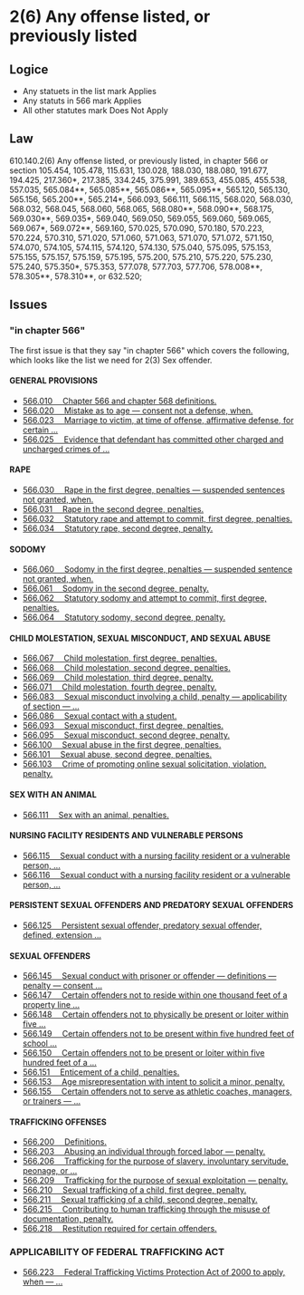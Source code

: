 #  2(6)  Any offense listed, or previously listed

## Logice

* Any statuets in the list mark Applies
* Any statuts in 566 mark Applies
* All other statutes mark Does Not Apply

## Law

610.140.2(6)  Any offense listed, or previously listed, in chapter 566 or section 105.454, 105.478, 115.631, 130.028, 188.030, 188.080, 191.677, 194.425, 217.360*, 217.385, 334.245, 375.991, 389.653, 455.085, 455.538, 557.035, 565.084**, 565.085**, 565.086**, 565.095**, 565.120, 565.130, 565.156, 565.200**, 565.214*, 566.093, 566.111, 566.115, 568.020, 568.030, 568.032, 568.045, 568.060, 568.065, 568.080**, 568.090**, 568.175, 569.030**, 569.035*, 569.040, 569.050, 569.055, 569.060, 569.065, 569.067*, 569.072**, 569.160, 570.025, 570.090, 570.180, 570.223, 570.224, 570.310, 571.020, 571.060, 571.063, 571.070, 571.072, 571.150, 574.070, 574.105, 574.115, 574.120, 574.130, 575.040, 575.095, 575.153, 575.155, 575.157, 575.159, 575.195, 575.200, 575.210, 575.220, 575.230, 575.240, 575.350*, 575.353, 577.078, 577.703, 577.706, 578.008**, 578.305**, 578.310**, or 632.520;


## Issues




### "in chapter 566"

The first issue is that they say "in chapter 566" which covers the following, which looks like the list we need for 2(3) Sex offender.

#### GENERAL PROVISIONS   
* [566.010      Chapter 566 and chapter 568 definitions. ](https://www.revisor.mo.gov/main/OneSection.aspx?section=566.010)
* [566.020      Mistake as to age — consent not a defense, when. ](https://www.revisor.mo.gov/main/OneSection.aspx?section=020)
* [566.023      Marriage to victim, at time of offense, affirmative defense, for certain ... ](https://www.revisor.mo.gov/main/OneSection.aspx?section=023)
* [ 566.025     Evidence that defendant has committed other charged and uncharged crimes of ... ](https://www.revisor.mo.gov/main/OneSection.aspx?section=025)
#### RAPE       
* [566.030      Rape in the first degree, penalties — suspended sentences not granted, when. ](https://www.revisor.mo.gov/main/OneSection.aspx?section=566.030)
* [566.031      Rape in the second degree, penalties. ](https://www.revisor.mo.gov/main/OneSection.aspx?section=566.031)
* [566.032      Statutory rape and attempt to commit, first degree, penalties. ](https://www.revisor.mo.gov/main/OneSection.aspx?section=566.032)
* [566.034      Statutory rape, second degree, penalty. ](https://www.revisor.mo.gov/main/OneSection.aspx?section=566.034)
#### SODOMY     
* [566.060      Sodomy in the first degree, penalties — suspended sentence not granted, when. ](https://www.revisor.mo.gov/main/OneSection.aspx?section=566.060)
* [566.061      Sodomy in the second degree, penalty. ](https://www.revisor.mo.gov/main/OneSection.aspx?section=566.061)
* [566.062      Statutory sodomy and attempt to commit, first degree, penalties. ](https://www.revisor.mo.gov/main/OneSection.aspx?section=566.xxx)
* [566.064      Statutory sodomy, second degree, penalty. ](https://www.revisor.mo.gov/main/OneSection.aspx?section=566.xxx)
#### CHILD MOLESTATION, SEXUAL MISCONDUCT, AND SEXUAL ABUSE
* [566.067      Child molestation, first degree, penalties. ](https://www.revisor.mo.gov/main/OneSection.aspx?section=566.xxx)
* [566.068      Child molestation, second degree, penalties. ](https://www.revisor.mo.gov/main/OneSection.aspx?section=566.xxx)
* [566.069      Child molestation, third degree, penalty. ](https://www.revisor.mo.gov/main/OneSection.aspx?section=566.xxx)
* [566.071      Child molestation, fourth degree, penalty. ](https://www.revisor.mo.gov/main/OneSection.aspx?section=566.xxx)
* [566.083      Sexual misconduct involving a child, penalty — applicability of section — ... ](https://www.revisor.mo.gov/main/OneSection.aspx?section=566.xxx)
* [566.086      Sexual contact with a student. ](https://www.revisor.mo.gov/main/OneSection.aspx?section=566.xxx)
* [566.093      Sexual misconduct, first degree, penalties. ](https://www.revisor.mo.gov/main/OneSection.aspx?section=566.xxx)
* [566.095      Sexual misconduct, second degree, penalty. ](https://www.revisor.mo.gov/main/OneSection.aspx?section=566.xxx)
* [566.100      Sexual abuse in the first degree, penalties. ](https://www.revisor.mo.gov/main/OneSection.aspx?section=566.xxx)
* [566.101      Sexual abuse, second degree, penalties. ](https://www.revisor.mo.gov/main/OneSection.aspx?section=566.xxx)
* [566.103      Crime of promoting online sexual solicitation, violation, penalty. ](https://www.revisor.mo.gov/main/OneSection.aspx?section=566.xxx)
#### SEX WITH AN ANIMAL         
* [566.111      Sex with an animal, penalties. ](https://www.revisor.mo.gov/main/OneSection.aspx?section=566.xxx)
#### NURSING FACILITY RESIDENTS AND VULNERABLE PERSONS
* [566.115      Sexual conduct with a nursing facility resident or a vulnerable person, ... ](https://www.revisor.mo.gov/main/OneSection.aspx?section=566.xxx)
* [566.116      Sexual conduct with a nursing facility resident or a vulnerable person, ... ](https://www.revisor.mo.gov/main/OneSection.aspx?section=566.xxx)
#### PERSISTENT SEXUAL OFFENDERS AND PREDATORY SEXUAL OFFENDERS
* [566.125      Persistent sexual offender, predatory sexual offender, defined, extension ... ](https://www.revisor.mo.gov/main/OneSection.aspx?section=566.xxx)
#### SEXUAL OFFENDERS           
* [566.145      Sexual conduct with prisoner or offender — definitions — penalty — consent ... ](https://www.revisor.mo.gov/main/OneSection.aspx?section=566.xxx)
* [566.147      Certain offenders not to reside within one thousand feet of a property line ... ](https://www.revisor.mo.gov/main/OneSection.aspx?section=566.xxx)
* [566.148      Certain offenders not to physically be present or loiter within five ... ](https://www.revisor.mo.gov/main/OneSection.aspx?section=566.xxx)
* [566.149      Certain offenders not to be present within five hundred feet of school ... ](https://www.revisor.mo.gov/main/OneSection.aspx?section=566.xxx)
* [566.150      Certain offenders not to be present or loiter within five hundred feet of a ... ](https://www.revisor.mo.gov/main/OneSection.aspx?section=566.xxx)
* [566.151      Enticement of a child, penalties. ](https://www.revisor.mo.gov/main/OneSection.aspx?section=566.xxx)
* [566.153      Age misrepresentation with intent to solicit a minor, penalty. ](https://www.revisor.mo.gov/main/OneSection.aspx?section=566.xxx)
* [566.155      Certain offenders not to serve as athletic coaches, managers, or trainers — ... ](https://www.revisor.mo.gov/main/OneSection.aspx?section=566.xxx)
#### TRAFFICKING OFFENSES 
* [566.200      Definitions. ](https://www.revisor.mo.gov/main/OneSection.aspx?section=566.xxx)
* [566.203      Abusing an individual through forced labor — penalty. ](https://www.revisor.mo.gov/main/OneSection.aspx?section=566.xxx)
* [566.206      Trafficking for the purpose of slavery, involuntary servitude, peonage, or ... ](https://www.revisor.mo.gov/main/OneSection.aspx?section=566.xxx)
* [566.209      Trafficking for the purpose of sexual exploitation — penalty. ](https://www.revisor.mo.gov/main/OneSection.aspx?section=566.xxx)
* [566.210      Sexual trafficking of a child, first degree, penalty. ](https://www.revisor.mo.gov/main/OneSection.aspx?section=566.xxx)
* [566.211      Sexual trafficking of a child, second degree, penalty. ](https://www.revisor.mo.gov/main/OneSection.aspx?section=566.xxx)
* [566.215      Contributing to human trafficking through the misuse of documentation, penalty. ](https://www.revisor.mo.gov/main/OneSection.aspx?section=566.xxx)
* [566.218      Restitution required for certain offenders. ](https://www.revisor.mo.gov/main/OneSection.aspx?section=566.xxx)
### APPLICABILITY OF FEDERAL TRAFFICKING ACT  
* [566.223      Federal Trafficking Victims Protection Act of 2000 to apply, when — ... ](https://www.revisor.mo.gov/main/OneSection.aspx?section=566.xxx)
